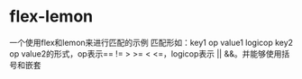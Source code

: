 # flex-lemon
一个使用flex和lemon来进行匹配的示例
匹配形如：key1 op value1 logicop key2 op value2的形式，op表示== != > >= < <=，logicop表示 || &&。并能够使用括号和嵌套
